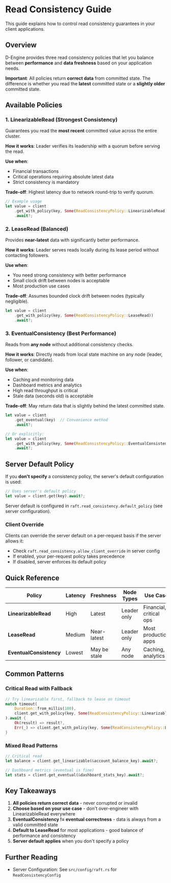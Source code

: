 # Read Consistency Guide

This guide explains how to control read consistency guarantees in your client applications.

## Overview

D-Engine provides three read consistency policies that let you balance between **performance** and **data freshness** based on your application needs.

**Important**: All policies return **correct data** from committed state. The difference is whether you read the **latest** committed state or a **slightly older** committed state.

## Available Policies

### 1. LinearizableRead (Strongest Consistency)

Guarantees you read the **most recent** committed value across the entire cluster.

**How it works**: Leader verifies its leadership with a quorum before serving the read.

**Use when**:

- Financial transactions
- Critical operations requiring absolute latest data
- Strict consistency is mandatory

**Trade-off**: Highest latency due to network round-trip to verify quorum.

```rust
// Example usage
let value = client
    .get_with_policy(key, Some(ReadConsistencyPolicy::LinearizableRead))
    .await?;
```

### 2. LeaseRead (Balanced)

Provides **near-latest** data with significantly better performance.

**How it works**: Leader serves reads locally during its lease period without contacting followers.

**Use when**:

- You need strong consistency with better performance
- Small clock drift between nodes is acceptable
- Most production use cases

**Trade-off**: Assumes bounded clock drift between nodes (typically negligible).

```rust
let value = client
    .get_with_policy(key, Some(ReadConsistencyPolicy::LeaseRead))
    .await?;
```

### 3. EventualConsistency (Best Performance)

Reads from **any node** without additional consistency checks.

**How it works**: Directly reads from local state machine on any node (leader, follower, or candidate).

**Use when**:

- Caching and monitoring data
- Dashboard metrics and analytics
- High read throughput is critical
- Stale data (seconds old) is acceptable

**Trade-off**: May return data that is slightly behind the latest committed state.

```rust
let value = client
    .get_eventual(key)  // Convenience method
    .await?;

// Or explicitly:
let value = client
    .get_with_policy(key, Some(ReadConsistencyPolicy::EventualConsistency))
    .await?;
```

## Server Default Policy

If you **don't specify** a consistency policy, the server's default configuration is used:

```rust
// Uses server's default policy
let value = client.get(key).await?;
```

Server default is configured in `raft.read_consistency.default_policy` (see server configuration).

### Client Override

Clients can override the server default on a per-request basis if the server allows it:

- Check `raft.read_consistency.allow_client_override` in server config
- If enabled, your per-request policy takes precedence
- If disabled, server enforces its default policy

## Quick Reference

| Policy                  | Latency | Freshness    | Node Types  | Use Case                |
| ----------------------- | ------- | ------------ | ----------- | ----------------------- |
| **LinearizableRead**    | High    | Latest       | Leader only | Financial, critical ops |
| **LeaseRead**           | Medium  | Near-latest  | Leader only | Most production apps    |
| **EventualConsistency** | Lowest  | May be stale | Any node    | Caching, analytics      |

## Common Patterns

### Critical Read with Fallback

```rust
// Try linearizable first, fallback to lease on timeout
match timeout(
    Duration::from_millis(100),
    client.get_with_policy(key, Some(ReadConsistencyPolicy::LinearizableRead))
).await {
    Ok(result) => result?,
    Err(_) => client.get_with_policy(key, Some(ReadConsistencyPolicy::LeaseRead)).await?,
}
```

### Mixed Read Patterns

```rust
// Critical read
let balance = client.get_linearizable(&account_balance_key).await?;

// Dashboard metrics (eventual is fine)
let stats = client.get_eventual(&dashboard_stats_key).await?;
```

## Key Takeaways

1. **All policies return correct data** - never corrupted or invalid
2. **Choose based on your use case** - don't over-engineer with LinearizableRead everywhere
3. **EventualConsistency != eventual correctness** - data is always from a valid committed state
4. **Default to LeaseRead** for most applications - good balance of performance and consistency
5. **Server default applies** when you don't specify a policy

## Further Reading

- Server Configuration: See `src/config/raft.rs` for `ReadConsistencyConfig`
